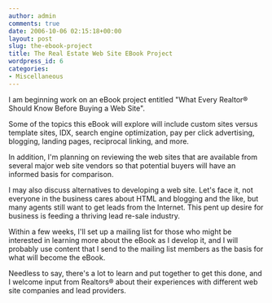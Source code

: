 ```yaml
---
author: admin
comments: true
date: 2006-10-06 02:15:18+00:00
layout: post
slug: the-ebook-project
title: The Real Estate Web Site EBook Project
wordpress_id: 6
categories:
- Miscellaneous
---
```


I am beginning work on an eBook project entitled "What Every Realtor® Should Know Before Buying a Web Site".

Some of the topics this eBook will explore will include custom sites versus template sites, IDX, search engine optimization, pay per click advertising, blogging, landing pages, reciprocal linking, and more.

In addition, I'm planning on reviewing the web sites that are available from several major web site vendors so that potential buyers will have an informed basis for comparison.

I may also discuss alternatives to developing a web site.  Let's face it, not everyone in the business cares about HTML and blogging and the like, but many agents still want to get leads from the Internet.  This pent up desire for business is feeding a thriving lead re-sale industry.

Within a few weeks, I'll set up a mailing list for those who might be interested in learning more about the eBook as I develop it, and I will probably use content that I send to the mailing list members as the basis for what will become the eBook.

Needless to say, there's a lot to learn and put together to get this done, and I welcome input from Realtors® about their experiences with different web site companies and lead providers.
